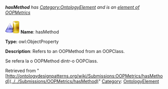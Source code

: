 ___hasMethod__ has [Category:OntologyElement](../../Category/OntologyElement "Category:OntologyElement") and is an [element of](../../Property/ElementOf "Property:ElementOf") [OOPMetrics](../../Submissions/OOPMetrics "Submissions:OOPMetrics")_


  




[![ObjectProperty](../../images/thumb/c/c3/ObjectProperty.gif/45px-ObjectProperty.gif)](../../Image/ObjectProperty.gif "ObjectProperty")
__Name__: hasMethod 


__Type:__ owl:ObjectProperty 


__Description__: Refers to an OOPMethod from an OOPClass.


  



Se refera la o OOPMethod dintr-o OOPClass. 





Retrieved from "[http://ontologydesignpatterns.org/wiki/Submissions:OOPMetrics/hasMethod](../../Submissions/OOPMetrics/hasMethod)"
 [Category](http://ontologydesignpatterns.org/wiki/Special:Categories "Special:Categories"): [OntologyElement](../../Category/OntologyElement "Category:OntologyElement")